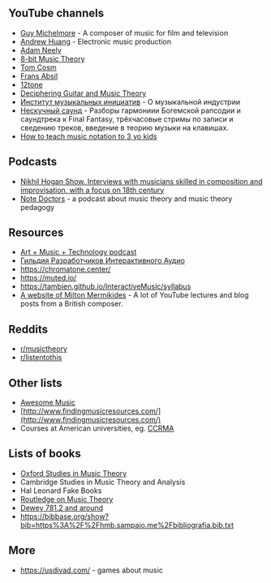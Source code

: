 YouTube channels
---


- [Guy Michelmore](https://www.youtube.com/playlist?list=PLH1Kp5ewZe_SZJ8ntw615PZb0TwrzC2EG) - A composer of music for film and television
- [Andrew Huang](https://www.youtube.com/c/andrewhuang) - Electronic music production
- [Adam Neely](https://www.youtube.com/@AdamNeely/)
- [8-bit Music Theory](https://www.youtube.com/c/8bitMusicTheory)
- [Tom Cosm](https://www.youtube.com/c/TomCosmNZ)
- [Frans Absil](https://www.youtube.com/c/FransAbsil)
- [12tone](https://www.youtube.com/c/12tonevideos)
- [Deciphering Guitar and Music Theory](https://www.youtube.com/@decipheringguitarmusictheory/playlists)
- [Институт музыкальных инициатив](https://www.youtube.com/c/%D0%98%D0%9C%D0%98%D0%B2%D0%B8%D0%B4%D0%B5%D0%BE/) - О музыкальной индустрии
- [Нескучный саунд](https://www.youtube.com/channel/UCc1a1Nm8aNFoqv1G4CfyHzA) - Разборы гармониии Богемской рапсодии и саундтрека к Final Fantasy,
трёхчасовые стримы по записи и сведению треков, введение в теорию музыки на клавишах.
- [How to teach music notation to 3 yo kids](https://www.youtube.com/watch?v=zJDLG7AqPh0)

Podcasts
---
- [Nikhil Hogan Show. Interviews with musicians skilled in composition and improvisation, with a focus on 18th century](https://nikhilhoganshow.libsyn.com/)
- [Note Doctors](https://www.instagram.com/notedoctorspodcast) - a podcast about music theory and music theory pedagogy


Resources
---
- [Art + Music + Technology podcast](https://artmusictech.libsyn.com/)
- [Гильдия Разработчиков Интерактивного Аудио](https://griaudio.ru/)
- https://chromatone.center/
- https://muted.io/
- https://tambien.github.io/InteractiveMusic/syllabus
- [A website of Milton Mermikides](https://www.miltonline.com/) - A lot of YouTube lectures and blog posts from a British composer.

Reddits
---
- [r/musictheory](https://www.reddit.com/r/musictheory/)
- [r/listentothis](https://www.reddit.com/r/listentothis/)


Other lists
---
- [Awesome Music](https://github.com/ciconia/awesome-music)
- [http://www.findingmusicresources.com/](http://www.findingmusicresources.com/)
- Courses at American universities, eg. [CCRMA](https://ccrma.stanford.edu/)


Lists of books
---
- [Oxford Studies in Music Theory](https://global.oup.com/academic/content/series/o/oxford-studies-in-music-theory-oxsmt/)
- Cambridge Studies in Music Theory and Analysis
- Hal Leonard Fake Books
- [Routledge on Music Theory](https://www.routledge.com/search?sb=SCAR2050)
- [Dewey 781.2 and around](https://www.librarything.com/mds/781.2)
- https://bibbase.org/show?bib=https%3A%2F%2Fhmb.sampaio.me%2Fbibliografia.bib.txt

More
---

- https://usdivad.com/ - games about music
